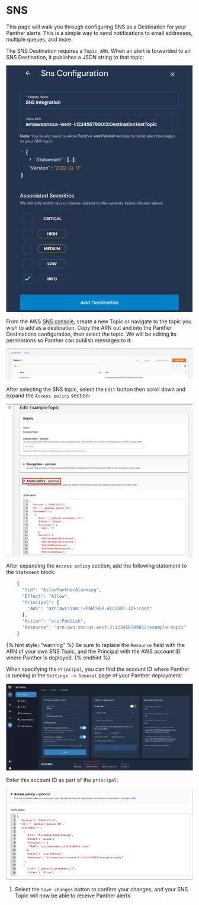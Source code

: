 # SNS

This page will walk you through configuring SNS as a Destination for your Panther alerts. This is a simple way to send notifications to email addresses, multiple queues, and more.

The SNS Destination requires a `Topic ARN`. When an alert is forwarded to an SNS Destination, it publishes a JSON string to that topic:

![](../.gitbook/assets/sns-panther%20%287%29%20%287%29%20%288%29.png)

From the AWS [SNS console](https://us-west-2.console.aws.amazon.com/sns/v3/home#/topics), create a new Topic or navigate to the topic you wish to add as a destination. Copy the ARN out and into the Panther Destinations configuration, then select the topic. We will be editing its permissions so Panther can publish messages to it:

![](../.gitbook/assets/sns1%20%287%29%20%281%29%20%285%29.png)

After selecting the SNS topic, select the `Edit` button then scroll down and expand the `Access policy` section:

![](../.gitbook/assets/sns2%20%288%29%20%281%29%20%283%29.png)

After expanding the `Access policy` section, add the following statement to the `Statement` block:

```javascript
    {
      "Sid": "AllowPantherAlarming",
      "Effect": "Allow",
      "Principal": {
        "AWS": "arn:aws:iam::<PANTHER-ACCOUNT-ID>:root"
      },
      "Action": "sns:Publish",
      "Resource": "arn:aws:sns:us-west-2:123456789012:example-topic"
    }
```

{% hint style="warning" %}
Be sure to replace the `Resource` field with the ARN of your own SNS Topic, and the Principal with the AWS account ID where Panther is deployed.
{% endhint %}

When specifying the `Principal`, you can find the account ID where Panther is running in the `Settings -> General` page of your Panther deployment:

![](../.gitbook/assets/sqs3%20%289%29%20%284%29%20%289%29.png)

Enter this account ID as part of the `principal`:

![](../.gitbook/assets/sns3%20%289%29.png)

1. Select the `Save changes` button to confirm your changes, and your SNS Topic will now be able to receive Panther alerts

